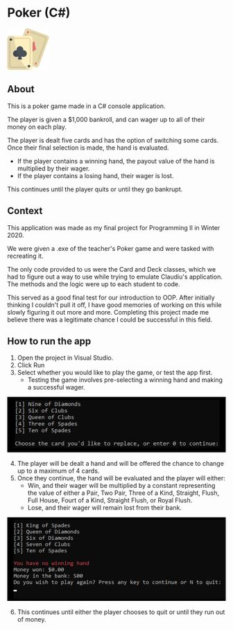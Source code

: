 # Poker (C#)
<img src="cards.png" alt="cards" width="96px"/>

## About
This is a poker game made in a C# console application.

The player is given a $1,000 bankroll, and can wager up to all of their money on each play.

The player is dealt five cards and has the option of switching some cards. Once their final selection is made, the hand is evaluated.
- If the player contains a winning hand, the payout value of the hand is multiplied by their wager.
- If the player contains a losing hand, their wager is lost.

This continues until the player quits or until they go bankrupt.

## Context
This application was made as my final project for Programming II in Winter 2020.

We were given a .exe of the teacher's Poker game and were tasked with recreating it.

The only code provided to us were the Card and Deck classes, which we had to figure out a way to use while trying to emulate Claudiu's application. The methods and the logic were up to each student to code.

This served as a good final test for our introduction to OOP. After initially thinking I couldn't pull it off, I have good memories of working on this while slowly figuring it out more and more. Completing this project made me believe there was a legitimate chance I could be successful in this field.

## How to run the app
1. Open the project in Visual Studio.
2. Click Run
3. Select whether you would like to play the game, or test the app first.
    - Testing the game involves pre-selecting a winning hand and making a successful wager.

<img src="poker-hand.png" >

4. The player will be dealt a hand and will be offered the chance to change up to a maximum of 4 cards.
5. Once they continue, the hand will be evaluated and the player will either:
    - Win, and their wager will be multiplied by a constant representing the value of either a Pair, Two Pair, Three of a Kind, Straight, Flush, Full House, Fourt of a Kind, Straight Flush, or Royal Flush.
    - Lose, and their wager will remain lost from their bank.

<img src="poker-result.png">

6. This continues until either the player chooses to quit or until they run out of money.

